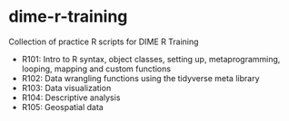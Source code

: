 # dime-r-training
Collection of practice R scripts for DIME R Training
- R101: Intro to R syntax, object classes, setting up, metaprogramming, looping, mapping and custom functions
- R102: Data wrangling functions using the tidyverse meta library
- R103: Data visualization
- R104: Descriptive analysis
- R105: Geospatial data
